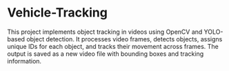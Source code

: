 # Vehicle-Tracking
This project implements object tracking in videos using OpenCV and YOLO-based object detection. It processes video frames, detects objects, assigns unique IDs for each object, and tracks their movement across frames. The output is saved as a new video file with bounding boxes and tracking information.
